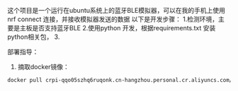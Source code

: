 这个项目是一个运行在ubuntu系统上的蓝牙BLE模拟器，可以在我的手机上使用nrf connect 连接，并接收模拟器发送的数据
以下是开发步骤：
1.检测环境，主要是主板是否支持蓝牙BLE
2.使用python 开发，根据requirements.txt 安装python相关包，
3.


部署指导：
1. 摘取docker镜像：
```bash
docker pull crpi-qqo05szhq6ruqonk.cn-hangzhou.personal.cr.aliyuncs.com/hjw2727/ble_simulator


```